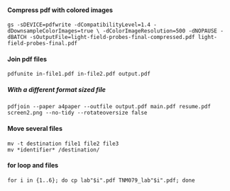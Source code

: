 #### Compress pdf with colored images
`gs -sDEVICE=pdfwrite -dCompatibilityLevel=1.4 -dDownsampleColorImages=true \
-dColorImageResolution=500 -dNOPAUSE -dBATCH -sOutputFile=light-field-probes-final-compressed.pdf light-field-probes-final.pdf`

#### Join pdf files
`pdfunite in-file1.pdf in-file2.pdf output.pdf`

##### With a different format sized file
`pdfjoin --paper a4paper --outfile output.pdf main.pdf resume.pdf screen2.png --no-tidy --rotateoversize false`

#### Move several files
`mv -t destination file1 file2 file3`  
`mv *identifier* /destination/`  

#### for loop and files
`for i in {1..6}; do cp lab"$i".pdf TNM079_lab"$i".pdf; done`
